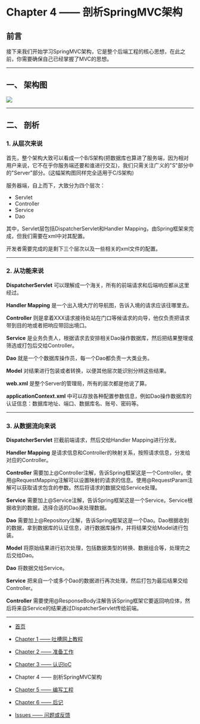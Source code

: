 # Chapter 4 —— 剖析SpringMVC架构

## 前言

接下来我们开始学习SpringMVC架构，它是整个后端工程的核心思想，在此之前，你需要确保自己已经掌握了MVC的思想。

---
## 一、 架构图

![](https://github.com/universezy/SpringWebServer-Teaching/blob/master/assets/ch4-1.png?raw=true)

---
## 二、 剖析

### 1. 从层次来说

首先，整个架构大致可以看成一个B/S架构(把数据库也算进了服务端，因为相对用户来说，它不在乎你服务端还要和谁进行交互)，我们只需关注广义的"S"部分中的"Server"部分。(这幅架构图同样完全适用于C/S架构)

服务器端，自上而下，大致分为四个层次：

- Servlet
- Controller
- Service
- Dao

其中，Servlet层包括DispatcherServlet和Handler Mapping，由Spring框架来完成，但我们需要在xml中对其配置。

开发者需要完成的是剩下三个层次以及一些相关的xml文件的配置。

---
### 2. 从功能来说

**DispatcherServlet** 可以理解成一个海关，所有的前端请求和后端响应都从这里经过。

**Handler Mapping** 是一个出入境大厅的导航图，告诉入境的请求应该往哪里去。

**Controller** 则是拿着XXX请求接待处站在门口等候请求的向导，他仅负责把请求带到目的地或者把响应带回出境口。

**Service** 是业务负责人，根据请求去安排相关Dao操作数据库，然后把结果整理或筛选或打包后交给Controller。

**Dao** 就是一个个数据库操作员，每一个Dao都负责一大类业务。

**Model** 对结果进行包装或者转换，以便其他层次能识别分辨这些结果。

**web.xml** 是整个Server的管理局，所有的层次都是他说了算。

**applicationContext.xml** 中可以存放各种配置参数信息，例如Dao操作数据库的认证信息：数据库地址、端口、数据库名、账号、密码等。

---
### 3. 从数据流向来说

**DispatcherServlet** 拦截前端请求，然后交给Handler Mapping进行分发。

**Handler Mapping** 是请求信息和Controller的映射关系，按照请求信息，分发给对应的Controller。

**Controller** 需要加上@Controller注解，告诉Spring框架这是一个Controller。使用@RequestMapping注解可以设置映射的请求的信息。使用@RequestParam注解可以获取请求包含的参数。然后将请求的数据交给Service处理。

**Service** 需要加上@Service注解，告诉Spring框架这是一个Service。Service根据收到的数据，选择合适的Dao来处理数据。

**Dao** 需要加上@Repository注解，告诉Spring框架这是一个Dao。Dao根据收到的数据，拿到数据库的认证信息，进行数据库操作，并将结果交给Model进行包装。

**Model** 将原始结果进行初次处理，包括数据类型的转换、数据组合等，处理完之后交给Dao。

**Dao** 将数据交给Service。

**Service** 把来自一个或多个Dao的数据进行再次处理，然后打包为最后结果交给Controller。

**Controller** 需要使用@ResponseBody注解告诉Spring框架它要返回响应体，然后将来自Service的结果通过DispatcherServlet传给前端。

---

- [首页](https://universezy.github.io/universezy/dist/index.html#/blog/display/SpringTeaching1)

- [Chapter 1 —— 吐槽网上教程](https://universezy.github.io/universezy/dist/index.html#/blog/display/SpringTeaching2)

- [Chapter 2 —— 准备工作](https://universezy.github.io/universezy/dist/index.html#/blog/display/SpringTeaching3)

- [Chapter 3 —— 认识IoC](https://universezy.github.io/universezy/dist/index.html#/blog/display/SpringTeaching4)

- Chapter 4 —— 剖析SpringMVC架构

- [Chapter 5 —— 编写工程](https://universezy.github.io/universezy/dist/index.html#/blog/display/SpringTeaching6)

- [Chapter 6 —— 后记](https://universezy.github.io/universezy/dist/index.html#/blog/display/SpringTeaching7)

- [Issues —— 问题或反馈](https://github.com/universezy/SpringWebServer-Teaching/issues)